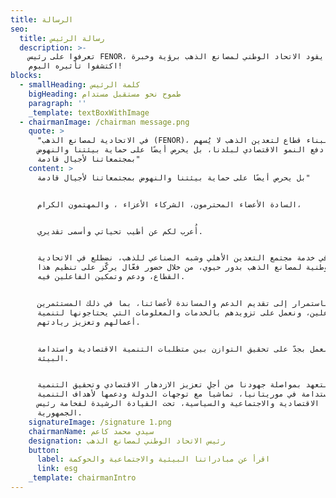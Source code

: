 ```yaml
---
title: الرسالة
seo:
  title: رسالة الرئيس
  description: >-
    تعرفوا على رئيس FENOR، الذي يقود الاتحاد الوطني لمصانع الذهب برؤية وخبرة.
    اكتشفوا تأثيره اليوم!
blocks:
  - smallHeading: كلمة الرئيس
    bigHeading: طموح نحو مستقبل مستدام
    paragraph: ''
    _template: textBoxWithImage
  - chairmanImage: /chairman message.png
    quote: >
      "في الاتحادية لمصانع الذهب (FENOR)، نقوم ببناء قطاع لتعدين الذهب لا يُسهم
      فقط في دفع النمو الاقتصادي لبلدنا، بل يحرص أيضًا على حماية بيئتنا والنهوض
      بمجتمعاتنا لأجيال قادمة"
    content: >
      بل يحرص أيضًا على حماية بيئتنا والنهوض بمجتمعاتنا لأجيال قادمة"


      السادة الأعضاء المحترمون، الشركاء الأعزاء ، والمهتمون الكرام،


      أُعرب لكم عن أطيب تحياتي وأسمى تقديري.


      في خدمة مجتمع التعدين الأهلي وشبه الصناعي للذهب، نضطلع في الاتحادية
      الوطنية لمصانع الذهب بدور حيوي، من خلال حضور فعّال يركّز على تنظيم هذا
      القطاع، ودعم وتمكين الفاعلين فيه.


      نسعى باستمرار إلى تقديم الدعم والمساندة لأعضائنا، بما في ذلك المستثمرين
      والفاعلين، ونعمل على تزويدهم بالخدمات والمعلومات التي يحتاجونها لتنمية
      أعمالهم وتعزيز ريادتهم.


      كما نعمل بجدّ على تحقيق التوازن بين متطلبات التنمية الاقتصادية واستدامة
      البيئة.


      ونتعهد بمواصلة جهودنا من أجل تعزيز الازدهار الاقتصادي وتحقيق التنمية
      المستدامة في موريتانيا، تماشياً مع توجهات الدولة ودعمها لأهداف التنمية
      الاقتصادية والاجتماعية والسياسية، تحت القيادة الرشيدة لفخامة رئيس
      الجمهورية.
    signatureImage: /signature 1.png
    chairmanName: سيدي محمد كاعم
    designation: رئيس الاتحاد الوطني لمصانع الذهب
    button:
      label: اقرأ عن مبادراتنا البيئية والاجتماعية والحوكمة
      link: esg
    _template: chairmanIntro
---
```


